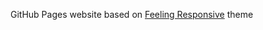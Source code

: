 GitHub Pages website based on [Feeling Responsive](http://phlow.github.io/feeling-responsive/) theme
